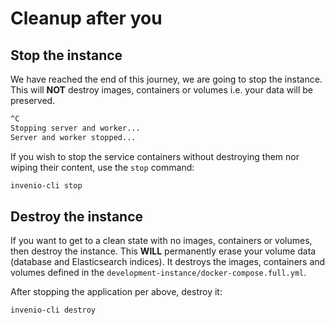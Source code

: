 # Cleanup after you

## Stop the instance

We have reached the end of this journey, we are going to stop the instance. This will **NOT** destroy images, containers or volumes i.e. your data will be preserved.

``` bash
^C
Stopping server and worker...
Server and worker stopped...
```

If you wish to stop the service containers without destroying them nor wiping their content, use the `stop` command:

```bash
invenio-cli stop
```

## Destroy the instance

If you want to get to a clean state with no images, containers or volumes, then destroy the instance. This **WILL** permanently erase your volume data (database and Elasticsearch indices).
It destroys the images, containers and volumes defined in the `development-instance/docker-compose.full.yml`.

After stopping the application per above, destroy it:

``` bash
invenio-cli destroy
```
